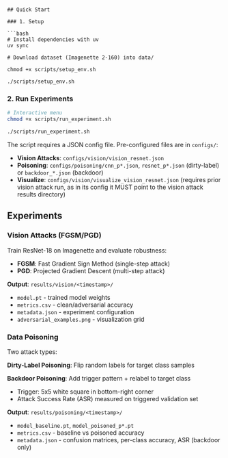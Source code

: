 ```

## Quick Start

### 1. Setup

```bash
# Install dependencies with uv
uv sync

# Download dataset (Imagenette 2-160) into data/

chmod +x scripts/setup_env.sh

./scripts/setup_env.sh
```

### 2. Run Experiments

```bash
# Interactive menu
chmod +x scripts/run_experiment.sh

./scripts/run_experiment.sh
```

The script requires a JSON config file. Pre-configured files are in `configs/`:
- **Vision Attacks**: `configs/vision/vision_resnet.json`
- **Poisoning**: `configs/poisoning/cnn_p*.json`, `resnet_p*.json` (dirty-label) or `backdoor_*.json` (backdoor)
- **Visualize**: `configs/vision/visualize_vision_resnet.json` (requires prior vision attack run, as in its config it MUST point to the vision attack results directory)

## Experiments

### Vision Attacks (FGSM/PGD)

Train ResNet-18 on Imagenette and evaluate robustness:
- **FGSM**: Fast Gradient Sign Method (single-step attack)
- **PGD**: Projected Gradient Descent (multi-step attack)

**Output**: `results/vision/<timestamp>/`
- `model.pt` - trained model weights
- `metrics.csv` - clean/adversarial accuracy
- `metadata.json` - experiment configuration
- `adversarial_examples.png` - visualization grid

### Data Poisoning

Two attack types:

**Dirty-Label Poisoning**: Flip random labels for target class samples

**Backdoor Poisoning**: Add trigger pattern + relabel to target class
- Trigger: 5x5 white square in bottom-right corner
- Attack Success Rate (ASR) measured on triggered validation set

**Output**: `results/poisoning/<timestamp>/`
- `model_baseline.pt`, `model_poisoned_p*.pt`
- `metrics.csv` - baseline vs poisoned accuracy
- `metadata.json` - confusion matrices, per-class accuracy, ASR (backdoor only)